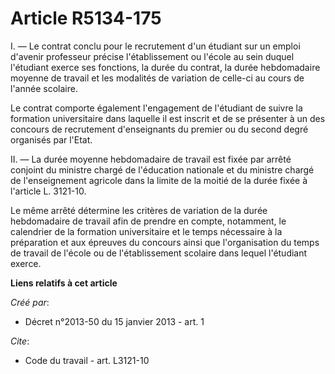 # Article R5134-175

I. ― Le contrat conclu pour le recrutement d'un étudiant sur un emploi d'avenir professeur précise l'établissement ou l'école
au sein duquel l'étudiant exerce ses fonctions, la durée du contrat, la durée hebdomadaire moyenne de travail et les
modalités de variation de celle-ci au cours de l'année scolaire. 

Le contrat comporte également l'engagement de l'étudiant de suivre la formation universitaire dans laquelle il est inscrit et
de se présenter à un des concours de recrutement d'enseignants du premier ou du second degré organisés par l'Etat. 

II. ― La durée moyenne hebdomadaire de travail est fixée par arrêté conjoint du ministre chargé de l'éducation nationale et
du ministre chargé de l'enseignement agricole dans la limite de la moitié de la durée fixée à l'article L. 3121-10. 

Le même arrêté détermine les critères de variation de la durée hebdomadaire de travail afin de prendre en compte, notamment,
le calendrier de la formation universitaire et le temps nécessaire à la préparation et aux épreuves du concours ainsi que
l'organisation du temps de travail de l'école ou de l'établissement scolaire dans lequel l'étudiant exerce.

**Liens relatifs à cet article**

_Créé par_:

  - Décret n°2013-50 du 15 janvier 2013 - art. 1

_Cite_:

  - Code du travail - art. L3121-10
